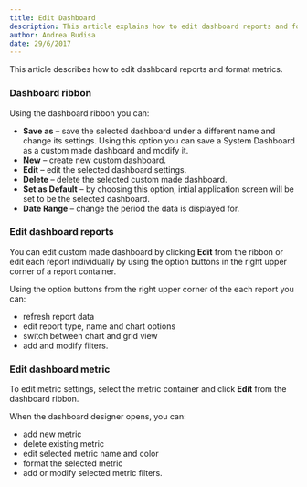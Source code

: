 ```yaml
---
title: Edit Dashboard
description: This article explains how to edit dashboard reports and format metrics.
author: Andrea Budisa
date: 29/6/2017
---
```

This article describes how to edit dashboard reports and format metrics.

### Dashboard ribbon

Using the dashboard ribbon you can:

* **Save as** – save the selected dashboard under a different name and change its settings. Using this option you can save a System Dashboard as a custom made dashboard and modify it.
* **New** – create new custom dashboard.
* **Edit** – edit the selected dashboard settings.
* **Delete** – delete the selected custom made dashboard.
* **Set as Default** – by choosing this option, intial application screen will be set to be the selected dashboard.
* **Date Range** – change the period the data is displayed for.

### Edit dashboard reports

You can edit custom made dashboard by clicking **Edit** from the ribbon or edit each report individually by using the option buttons in the right upper corner of a report container.

Using the option buttons from the right upper corner of the each report you can:

* refresh report data
* edit report type, name and chart options
* switch between chart and grid view
* add and modify filters.

### Edit dashboard metric

To edit metric settings, select the metric container and click **Edit** from the dashboard ribbon.

When the dashboard designer opens, you can:

* add new metric
* delete existing metric
* edit selected metric name and color
* format the selected metric
* add or modify selected metric filters.